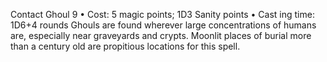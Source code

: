 Contact Ghoul 9
• Cost:  5 magic points; 1D3 Sanity points
•
 Cast
ing time: 1D6+4 rounds
Ghouls are found wherever large concentrations of humans 
are, especially near graveyards and crypts. Moonlit places 
of burial more than a century old are propitious locations 
for this spell. 
